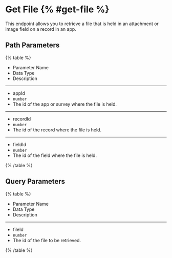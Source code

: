 # Get File {% #get-file %}

This endpoint allows you to retrieve a file that is held in an attachment or image field on a record in an app.

## Path Parameters

{% table %}

- Parameter Name
- Data Type
- Description

---

- appId
- `number`
- The id of the app or survey where the file is held.

---

- recordId
- `number`
- The id of the record where the file is held.

---

- fieldId
- `number`
- The id of the field where the file is held.

{% /table %}

## Query Parameters

{% table %}

- Parameter Name
- Data Type
- Description

---

- fileId
- `number`
- The id of the file to be retrieved.

{% /table %}
